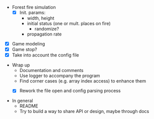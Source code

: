 
- Forest fire simulation
  - [x] Init. params:
    - width, height
    - initial status (one or mult. places on fire)
      - randomize?
    - propagation rate

- [x] Game modeling
- [x] Game stop?
- [x] Take into account the config file
- Wrap up
  - Documentation and comments
  - Use logger to accompany the program
  - Find corner cases (e.g. array index access) to enhance them
  - [x] Rework the file open and config parsing process


- In general
  - README
  - Try to build a way to share API or design, maybe through docs